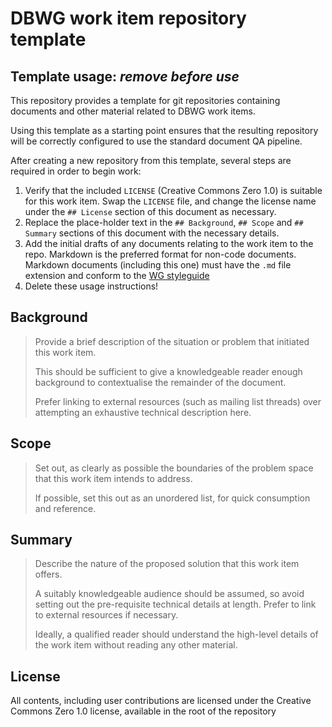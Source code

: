 # DBWG work item repository template

## Template usage: *remove before use*

This repository provides a template for git repositories containing documents
and other material related to DBWG work items.

Using this template as a starting point ensures that the resulting repository
will be correctly configured to use the standard document QA pipeline.

After creating a new repository from this template, several steps are required
in order to begin work:

1.  Verify that the included `LICENSE` (Creative Commons Zero 1.0) is suitable
    for this work item.
    Swap the `LICENSE` file, and change the license name under the `## License`
    section of this document as necessary.
2.  Replace the place-holder text in the `## Background`, `## Scope` and
    `## Summary` sections of this document with the necessary details.
3.  Add the initial drafts of any documents relating to the work item to the
    repo.
    Markdown is the preferred format for non-code documents.
    Markdown documents (including this one) must have the `.md` file extension
    and conform to the
    [WG styleguide](https://github.com/afrinic-dbwg/document-qa/blob/master/markdown-style/style-guide.md)
4.  Delete these usage instructions!

## Background

> Provide a brief description of the situation or problem that initiated this
> work item.
>
> This should be sufficient to give a knowledgeable reader enough background
> to contextualise the remainder of the document.
>
> Prefer linking to external resources (such as mailing list threads) over
> attempting an exhaustive technical description here.

## Scope

> Set out, as clearly as possible the boundaries of the problem space that this
> work item intends to address.
>
> If possible, set this out as an unordered list, for quick consumption and
> reference.

## Summary

> Describe the nature of the proposed solution that this work item offers.
>
> A suitably knowledgeable audience should be assumed, so avoid setting out
> the pre-requisite technical details at length. Prefer to link to external
> resources if necessary.
>
> Ideally, a qualified reader should understand the high-level details of the
> work item without reading any other material.

## License

All contents, including user contributions are licensed under the
Creative Commons Zero 1.0 license, available in the root of the repository
